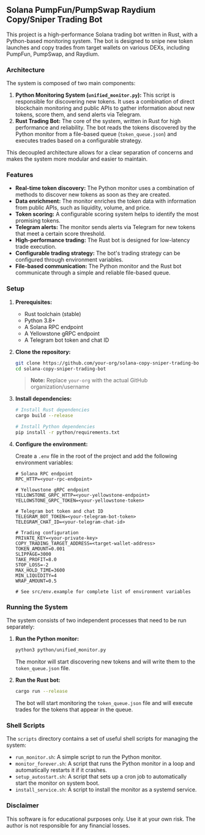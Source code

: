 ## Solana PumpFun/PumpSwap Raydium Copy/Sniper Trading Bot

This project is a high-performance Solana trading bot written in Rust, with a Python-based monitoring system. The bot is designed to snipe new token launches and copy trades from target wallets on various DEXs, including PumpFun, PumpSwap, and Raydium.

### Architecture

The system is composed of two main components:

1.  **Python Monitoring System (`unified_monitor.py`):** This script is responsible for discovering new tokens. It uses a combination of direct blockchain monitoring and public APIs to gather information about new tokens, score them, and send alerts via Telegram.
2.  **Rust Trading Bot:** The core of the system, written in Rust for high performance and reliability. The bot reads the tokens discovered by the Python monitor from a file-based queue (`token_queue.json`) and executes trades based on a configurable strategy.

This decoupled architecture allows for a clear separation of concerns and makes the system more modular and easier to maintain.

### Features

-   **Real-time token discovery:** The Python monitor uses a combination of methods to discover new tokens as soon as they are created.
-   **Data enrichment:** The monitor enriches the token data with information from public APIs, such as liquidity, volume, and price.
-   **Token scoring:** A configurable scoring system helps to identify the most promising tokens.
-   **Telegram alerts:** The monitor sends alerts via Telegram for new tokens that meet a certain score threshold.
-   **High-performance trading:** The Rust bot is designed for low-latency trade execution.
-   **Configurable trading strategy:** The bot's trading strategy can be configured through environment variables.
-   **File-based communication:** The Python monitor and the Rust bot communicate through a simple and reliable file-based queue.

### Setup

1.  **Prerequisites:**
    *   Rust toolchain (stable)
    *   Python 3.8+
    *   A Solana RPC endpoint
    *   A Yellowstone gRPC endpoint
    *   A Telegram bot token and chat ID

2.  **Clone the repository:**

    ```bash
    git clone https://github.com/your-org/solana-copy-sniper-trading-bot.git
    cd solana-copy-sniper-trading-bot
    ```

    > **Note:** Replace `your-org` with the actual GitHub organization/username

3.  **Install dependencies:**

    ```bash
    # Install Rust dependencies
    cargo build --release

    # Install Python dependencies
    pip install -r python/requirements.txt
    ```

4.  **Configure the environment:**

    Create a `.env` file in the root of the project and add the following environment variables:

    ```
    # Solana RPC endpoint
    RPC_HTTP=<your-rpc-endpoint>

    # Yellowstone gRPC endpoint
    YELLOWSTONE_GRPC_HTTP=<your-yellowstone-endpoint>
    YELLOWSTONE_GRPC_TOKEN=<your-yellowstone-token>

    # Telegram bot token and chat ID
    TELEGRAM_BOT_TOKEN=<your-telegram-bot-token>
    TELEGRAM_CHAT_ID=<your-telegram-chat-id>

    # Trading configuration
    PRIVATE_KEY=<your-private-key>
    COPY_TRADING_TARGET_ADDRESS=<target-wallet-address>
    TOKEN_AMOUNT=0.001
    SLIPPAGE=3000
    TAKE_PROFIT=8.0
    STOP_LOSS=-2
    MAX_HOLD_TIME=3600
    MIN_LIQUIDITY=4
    WRAP_AMOUNT=0.5

    # See src/env.example for complete list of environment variables
    ```

### Running the System

The system consists of two independent processes that need to be run separately:

1.  **Run the Python monitor:**

    ```bash
    python3 python/unified_monitor.py
    ```

    The monitor will start discovering new tokens and will write them to the `token_queue.json` file.

2.  **Run the Rust bot:**

    ```bash
    cargo run --release
    ```

    The bot will start monitoring the `token_queue.json` file and will execute trades for the tokens that appear in the queue.

### Shell Scripts

The `scripts` directory contains a set of useful shell scripts for managing the system:

-   `run_monitor.sh`: A simple script to run the Python monitor.
-   `monitor_forever.sh`: A script that runs the Python monitor in a loop and automatically restarts it if it crashes.
-   `setup_autostart.sh`: A script that sets up a cron job to automatically start the monitor on system boot.
-   `install_service.sh`: A script to install the monitor as a systemd service.

### Disclaimer

This software is for educational purposes only. Use it at your own risk. The author is not responsible for any financial losses.
